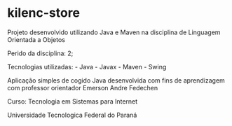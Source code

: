# kilenc-store
Projeto desenvolvido utilizando Java e Maven na disciplina de Linguagem Orientada a Objetos

Perido da disciplina: 2;

Tecnologias utilizadas:
    - Java
    - Javax
    - Maven
    - Swing


Aplicação simples de cogido Java desenvolvida com fins de aprendizagem com professor orientador Emerson Andre Fedechen

Curso: Tecnologia em Sistemas para Internet

Universidade Tecnologica Federal do Paraná